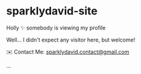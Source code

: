 # sparklydavid-site
 
Holly :sparkles: somebody is viewing my profile

Well... I didn't expect any visitor here, but welcome!

✉️ Contact Me: sparklydavid.contact@gmail.com

...
